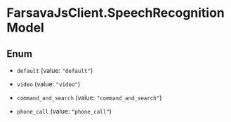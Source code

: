 # FarsavaJsClient.SpeechRecognitionModel

## Enum


* `default` (value: `"default"`)

* `video` (value: `"video"`)

* `command_and_search` (value: `"command_and_search"`)

* `phone_call` (value: `"phone_call"`)


